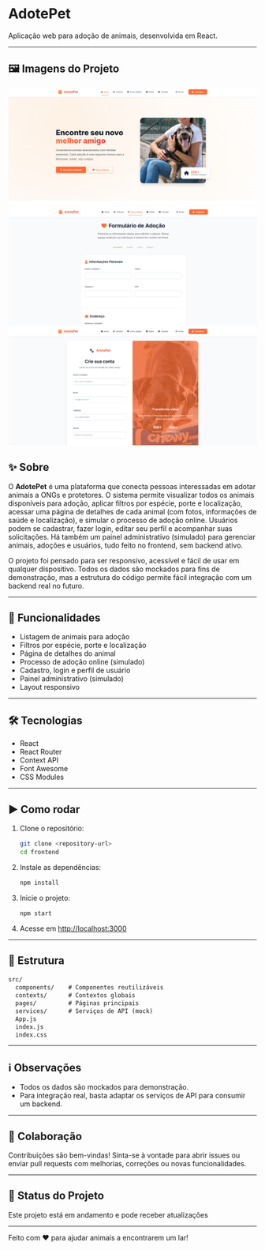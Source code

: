 # AdotePet 

Aplicação web para adoção de animais, desenvolvida em React.

---

## 🖼️ Imagens do Projeto

![Home](./imgs/home.png)
![Formulário de Adoção](./imgs/form-adoção.png)
![Cadastro de Usuário](./imgs/register.png)
## ✨ Sobre

O **AdotePet** é uma plataforma que conecta pessoas interessadas em adotar animais a ONGs e protetores. O sistema permite visualizar todos os animais disponíveis para adoção, aplicar filtros por espécie, porte e localização, acessar uma página de detalhes de cada animal (com fotos, informações de saúde e localização), e simular o processo de adoção online. Usuários podem se cadastrar, fazer login, editar seu perfil e acompanhar suas solicitações. Há também um painel administrativo (simulado) para gerenciar animais, adoções e usuários, tudo feito no frontend, sem backend ativo.

O projeto foi pensado para ser responsivo, acessível e fácil de usar em qualquer dispositivo. Todos os dados são mockados para fins de demonstração, mas a estrutura do código permite fácil integração com um backend real no futuro.

---

## 🚀 Funcionalidades

- Listagem de animais para adoção
- Filtros por espécie, porte e localização
- Página de detalhes do animal
- Processo de adoção online (simulado)
- Cadastro, login e perfil de usuário
- Painel administrativo (simulado)
- Layout responsivo

---

## 🛠️ Tecnologias

- React
- React Router
- Context API
- Font Awesome
- CSS Modules

---

## ▶️ Como rodar

1. Clone o repositório:
   ```bash
   git clone <repository-url>
   cd frontend
   ```
2. Instale as dependências:
   ```bash
   npm install
   ```
3. Inicie o projeto:
   ```bash
   npm start
   ```
4. Acesse em [http://localhost:3000](http://localhost:3000)

---

## 📁 Estrutura

```
src/
  components/    # Componentes reutilizáveis
  contexts/      # Contextos globais
  pages/         # Páginas principais
  services/      # Serviços de API (mock)
  App.js
  index.js
  index.css
```

---

## ℹ️ Observações

- Todos os dados são mockados para demonstração.
- Para integração real, basta adaptar os serviços de API para consumir um backend.

---

## 🤝 Colaboração

Contribuições são bem-vindas! Sinta-se à vontade para abrir issues ou enviar pull requests com melhorias, correções ou novas funcionalidades.

---

## 🚧 Status do Projeto

Este projeto está em andamento e pode receber atualizações

---

Feito com ❤️ para ajudar animais a encontrarem um lar!
